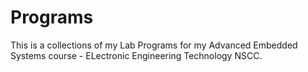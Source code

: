 # Programs
This is a collections of my Lab Programs for my Advanced Embedded Systems course - ELectronic Engineering Technology NSCC.
